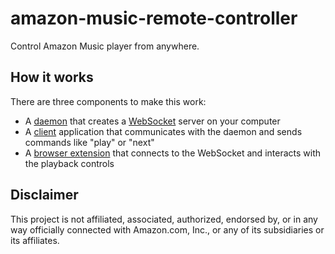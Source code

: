 # amazon-music-remote-controller

Control Amazon Music player from anywhere.

## How it works

There are three components to make this work:

- A [daemon](./daemon) that creates a [WebSocket](https://en.wikipedia.org/wiki/WebSocket) server on your computer
- A [client](./client) application that communicates with the daemon and sends commands like "play" or "next"
- A [browser extension](./extension) that connects to the WebSocket and interacts with the playback controls

## Disclaimer

This project is not affiliated, associated, authorized, endorsed by, or in any way officially connected with
Amazon.com, Inc., or any of its subsidiaries or its affiliates.
